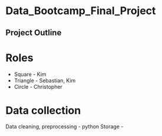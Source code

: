 # Data_Bootcamp_Final_Project

## Project Outline
# Roles 
* Square - Kim
* Triangle - Sebastian, Kim
* Circle - Christopher

# Data collection
Data cleaning, preprocessing - python
Storage - 
